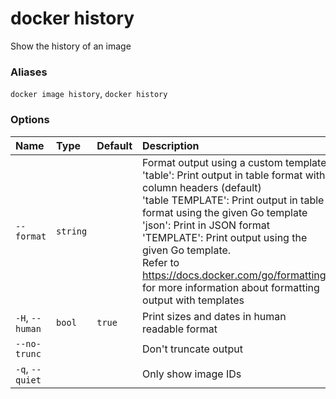# docker history

<!---MARKER_GEN_START-->
Show the history of an image

### Aliases

`docker image history`, `docker history`

### Options

| Name            | Type     | Default | Description                                                                                                                                                                                                                                                                                                                                                                                                                          |
|:----------------|:---------|:--------|:-------------------------------------------------------------------------------------------------------------------------------------------------------------------------------------------------------------------------------------------------------------------------------------------------------------------------------------------------------------------------------------------------------------------------------------|
| `--format`      | `string` |         | Format output using a custom template:<br>'table':            Print output in table format with column headers (default)<br>'table TEMPLATE':   Print output in table format using the given Go template<br>'json':             Print in JSON format<br>'TEMPLATE':         Print output using the given Go template.<br>Refer to https://docs.docker.com/go/formatting/ for more information about formatting output with templates |
| `-H`, `--human` | `bool`   | `true`  | Print sizes and dates in human readable format                                                                                                                                                                                                                                                                                                                                                                                       |
| `--no-trunc`    |          |         | Don't truncate output                                                                                                                                                                                                                                                                                                                                                                                                                |
| `-q`, `--quiet` |          |         | Only show image IDs                                                                                                                                                                                                                                                                                                                                                                                                                  |


<!---MARKER_GEN_END-->

